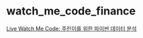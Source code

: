 # watch_me_code_finance


[Live Watch Me Code: 주린이를 위한 파이썬 데이터 분석](https://www.multicampus.com/em/enrolment/courseDetai?p_menu=NzUjU1VC&p_gubun=Qw==&corsCd=FA00DI&corsYr=2020&corsDgrCd=10101)
